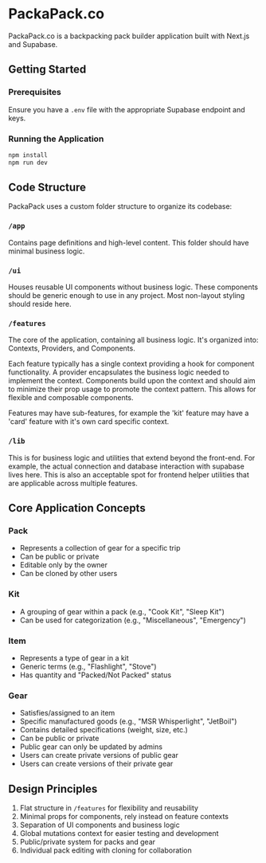 # PackaPack.co

PackaPack.co is a backpacking pack builder application built with Next.js and Supabase.

## Getting Started

### Prerequisites

Ensure you have a `.env` file with the appropriate Supabase endpoint and keys.

### Running the Application

```bash
npm install
npm run dev
```

## Code Structure

PackaPack uses a custom folder structure to organize its codebase:

### `/app`
Contains page definitions and high-level content. This folder should have minimal business logic.

### `/ui`
Houses reusable UI components without business logic. These components should be generic enough to use in any project. Most non-layout styling should reside here.

### `/features`
The core of the application, containing all business logic. It's organized into: Contexts, Providers, and Components.

Each feature typically has a single context providing a hook for component functionality. A provider encapsulates the business logic needed to implement the context. Components build upon the context and should aim to minimize their prop usage to promote the context pattern. This allows for flexible and composable components.

Features may have sub-features, for example the 'kit' feature may have a 'card' feature with it's own card specific context. 

### `/lib`
This is for business logic and utilities that extend beyond the front-end. For example, the actual connection and database interaction with supabase lives here. This is also an acceptable spot for frontend helper utilities that are applicable across multiple features. 

## Core Application Concepts

### Pack
- Represents a collection of gear for a specific trip
- Can be public or private
- Editable only by the owner
- Can be cloned by other users

### Kit
- A grouping of gear within a pack (e.g., "Cook Kit", "Sleep Kit")
- Can be used for categorization (e.g., "Miscellaneous", "Emergency")

### Item
- Represents a type of gear in a kit
- Generic terms (e.g., "Flashlight", "Stove")
- Has quantity and "Packed/Not Packed" status

### Gear
- Satisfies/assigned to an item
- Specific manufactured goods (e.g., "MSR Whisperlight", "JetBoil")
- Contains detailed specifications (weight, size, etc.)
- Can be public or private
- Public gear can only be updated by admins
- Users can create private versions of public gear
- Users can create versions of their private gear

## Design Principles

1. Flat structure in `/features` for flexibility and reusability
2. Minimal props for components, rely instead on feature contexts
3. Separation of UI components and business logic
4. Global mutations context for easier testing and development
5. Public/private system for packs and gear
6. Individual pack editing with cloning for collaboration
